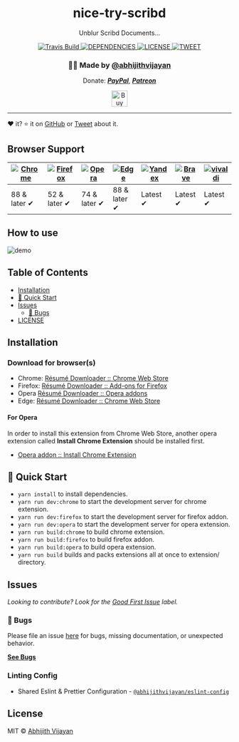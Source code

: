 <h1 align="center">nice-try-scribd</h1>
<p align="center">Unblur Scribd Documents...</p>
<div align="center">
  <a href="https://travis-ci.com/abhijithvijayan/nice-try-scribd">
    <img src="https://travis-ci.com/abhijithvijayan/nice-try-scribd.svg?branch=main" alt="Travis Build" />
  </a>
  <a href="https://david-dm.org/abhijithvijayan/nice-try-scribd">
    <img src="https://img.shields.io/david/abhijithvijayan/nice-try-scribd.svg?colorB=orange" alt="DEPENDENCIES" />
  </a>
  <a href="https://github.com/abhijithvijayan/nice-try-scribd/blob/main/license">
    <img src="https://img.shields.io/github/license/abhijithvijayan/nice-try-scribd.svg" alt="LICENSE" />
  </a>
  <a href="https://twitter.com/intent/tweet?text=Check%20out%20nice-try-scribd%21%20by%20%40_abhijithv%0A%0AUnblur%20Scribd%20Documents...%0Ahttps%3A%2F%2Fgithub.com%2Fabhijithvijayan%2Fnice-try-scribd%0A%0A%23chrome%20%23unblur%20%23scribd%20%23firefox%20%23javascript">
     <img src="https://img.shields.io/twitter/url/http/shields.io.svg?style=social" alt="TWEET" />
  </a>
</div>
<h3 align="center">🙋‍♂️ Made by <a href="https://twitter.com/_abhijithv">@abhijithvijayan</a></h3>
<p align="center">
  Donate:
  <a href="https://www.paypal.me/iamabhijithvijayan" target='_blank'><i><b>PayPal</b></i></a>,
  <a href="https://www.patreon.com/abhijithvijayan" target='_blank'><i><b>Patreon</b></i></a>
</p>
<p align="center">
  <a href='https://www.buymeacoffee.com/abhijithvijayan' target='_blank'>
    <img height='36' style='border:0px;height:36px;' src='https://bmc-cdn.nyc3.digitaloceanspaces.com/BMC-button-images/custom_images/orange_img.png' border='0' alt='Buy Me a Coffee' />
  </a>
</p>
<hr />

❤️ it? ⭐️ it on [GitHub](https://github.com/abhijithvijayan/nice-try-scribd/stargazers) or [Tweet](https://twitter.com/intent/tweet?text=Check%20out%20nice-try-scribd%21%20by%20%40_abhijithv%0A%0AUnblur%20Scribd%20Documents...%0Ahttps%3A%2F%2Fgithub.com%2Fabhijithvijayan%2Fnice-try-scribd%0A%0A%23chrome%20%23unblur%20%23scribd%20%23firefox%20%23javascript) about it.

## Browser Support

| [![Chrome](https://raw.github.com/alrra/browser-logos/master/src/chrome/chrome_48x48.png)](https://chrome.google.com/webstore/detail/opofconegbijdhjogdlhbnadnffeogme) | [![Firefox](https://raw.github.com/alrra/browser-logos/master/src/firefox/firefox_48x48.png)](https://addons.mozilla.org/firefox/addon/nice-try-scribd/) | [![Opera](https://raw.github.com/alrra/browser-logos/master/src/opera/opera_48x48.png)](#for-opera) | [![Edge](https://raw.github.com/alrra/browser-logos/master/src/edge/edge_48x48.png)](https://chrome.google.com/webstore/detail/opofconegbijdhjogdlhbnadnffeogme) | [![Yandex](https://raw.github.com/alrra/browser-logos/master/src/yandex/yandex_48x48.png)](https://chrome.google.com/webstore/detail/opofconegbijdhjogdlhbnadnffeogme) | [![Brave](https://raw.github.com/alrra/browser-logos/master/src/brave/brave_48x48.png)](https://chrome.google.com/webstore/detail/opofconegbijdhjogdlhbnadnffeogme) | [![vivaldi](https://raw.github.com/alrra/browser-logos/master/src/vivaldi/vivaldi_48x48.png)](https://chrome.google.com/webstore/detail/opofconegbijdhjogdlhbnadnffeogme) |
--------------------------------------------------------------------------------------------------------------------------------------------------------------------------| --------------------------------------------------------------------------------------------------------------------------------------------- |-------------------------------------------------------------------------------------------------------------------|---------------------------------------------------------------------------------------------------------------------------------------------------------------------| ------------------------------------------------------------------------------------------------------------------------------------------------------------------------ | ------------------------------------------------------------------------------------------------------------------------------------------------------------------------------ |------------------------------------------------------------------------------------------------------------------------------------------------------------------------------ |
| 88 & later ✔                                                                                                                                                             | 52 & later ✔ | 74 & later ✔                                                                                                      | 88 & later ✔                                                                                                                                                        | Latest ✔ | Latest ✔ | Latest ✔

## How to use

![demo](demo.png)

## Table of Contents

- [Installation](#installation)
- [🚀 Quick Start](#🚀-quick-start)
- [Issues](#issues)
  - [🐛 Bugs](#-bugs)
- [LICENSE](#license)

## Installation

### Download for browser(s)

- Chrome: [Résumé Downloader :: Chrome Web Store](https://chrome.google.com/webstore/detail/opofconegbijdhjogdlhbnadnffeogme)
- Firefox: [Résumé Downloader :: Add-ons for Firefox](https://addons.mozilla.org/firefox/addon/nice-try-scribd/)
- Opera [Résumé Downloader :: Opera addons](#for-opera)
- Edge: [Résumé Downloader :: Chrome Web Store](https://chrome.google.com/webstore/detail/opofconegbijdhjogdlhbnadnffeogme)

#### For Opera

In order to install this extension from Chrome Web Store, another opera extension called **Install Chrome Extension** should be installed first.

- [Opera addon :: Install Chrome Extension](https://addons.opera.com/en/extensions/details/install-chrome-extensions/)
## 🚀 Quick Start

- `yarn install` to install dependencies.
- `yarn run dev:chrome` to start the development server for chrome extension.
- `yarn run dev:firefox` to start the development server for firefox addon.
- `yarn run dev:opera` to start the development server for opera extension.
- `yarn run build:chrome` to build chrome extension.
- `yarn run build:firefox` to build firefox addon.
- `yarn run build:opera` to build opera extension.
- `yarn run build` builds and packs extensions all at once to extension/ directory.

## Issues

_Looking to contribute? Look for the [Good First Issue](https://github.com/abhijithvijayan/nice-try-scribd/issues?q=is%3Aissue+is%3Aopen+sort%3Aupdated-desc+label%3A%22good+first+issue%22)
label._

### 🐛 Bugs

Please file an issue [here](https://github.com/abhijithvijayan/nice-try-scribd/issues/new) for bugs, missing documentation, or unexpected behavior.

[**See Bugs**](https://github.com/abhijithvijayan/nice-try-scribd/issues?q=is%3Aissue+is%3Aopen+sort%3Aupdated-desc+label%3A%22type%3A+bug%22)

### Linting Config

- Shared Eslint & Prettier Configuration - [`@abhijithvijayan/eslint-config`](https://www.npmjs.com/package/@abhijithvijayan/eslint-config)

## License

MIT © [Abhijith Vijayan](https://abhijithvijayan.in)
